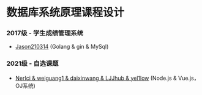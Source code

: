 # 数据库系统原理课程设计

### 2017级 - 学生成绩管理系统

* [Jason210314](https://github.com/Jason210314/db_course_design_backend) (Golang & gin & MySql)

### 2021级 - 自选课题

* [Nerlci & weiguang1 & daixinwang & LJJhub & yel1low](https://github.com/Nerlci/bumptyoj) (Node.js & Vue.js，OJ系统)